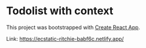 # Todolist with context

This project was bootstrapped with [Create React App](https://github.com/facebook/create-react-app).

Link: https://ecstatic-ritchie-babf6c.netlify.app/
